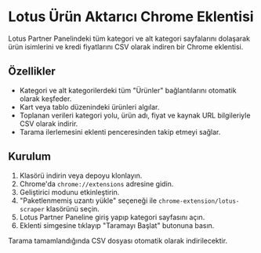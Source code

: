 # Lotus Ürün Aktarıcı Chrome Eklentisi

Lotus Partner Panelindeki tüm kategori ve alt kategori sayfalarını dolaşarak ürün isimlerini ve kredi fiyatlarını CSV olarak indiren bir Chrome eklentisi.

## Özellikler

- Kategori ve alt kategorilerdeki tüm "Ürünler" bağlantılarını otomatik olarak keşfeder.
- Kart veya tablo düzenindeki ürünleri algılar.
- Toplanan verileri kategori yolu, ürün adı, fiyat ve kaynak URL bilgileriyle CSV olarak indirir.
- Tarama ilerlemesini eklenti penceresinden takip etmeyi sağlar.

## Kurulum

1. Klasörü indirin veya depoyu klonlayın.
2. Chrome'da `chrome://extensions` adresine gidin.
3. Geliştirici modunu etkinleştirin.
4. "Paketlenmemiş uzantı yükle" seçeneği ile `chrome-extension/lotus-scraper` klasörünü seçin.
5. Lotus Partner Paneline giriş yapıp kategori sayfasını açın.
6. Eklenti simgesine tıklayıp "Taramayı Başlat" butonuna basın.

Tarama tamamlandığında CSV dosyası otomatik olarak indirilecektir.
